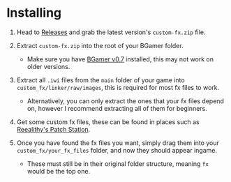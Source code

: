 # Installing
1. Head to [Releases](https://github.com/IlEvelynIl/Custom-FX/releases) and grab the latest version's `custom-fx.zip` file.

1. Extract `custom-fx.zip` into the root of your BGamer folder.
    - Make sure you have [BGamer v0.7](https://cabconmodding.com/threads/call-of-duty-black-ops-1-bgamer-t5-lan-offline-client-v0-7.6446/) installed, this may not work on older versions.

1. Extract all `.iwi` files from the `main` folder of your game into `custom_fx/linker/raw/images`, this is required for most fx files to work.
    - Alternatively, you can only extract the ones that your fx files depend on, however I recommend extracting all of them for beginners.

1. Get some custom fx files, these can be found in places such as [Reealithy's Patch Station](https://www.youtube.com/watch?v=da5s8PwkGZM).

1. Once you have found the fx files you want, simply drag them into your `custom_fx/your_fx_files` folder, and now they should appear ingame.
    - These must still be in their original folder structure, meaning `fx` would be the top one.
